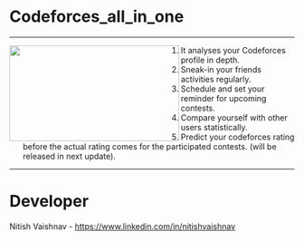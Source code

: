 # Codeforces_all_in_one
---------------
<a href="url"><img src="[http://url.to/image.png](https://github.com/nitishv2017/Codeforces_all_in_one/blob/master/2.jpg)" align="left"  height="168.8" width="300" ></a>
1. It analyses your Codeforces profile in depth. <br/>
2. Sneak-in your friends activities regularly.<br/>
3. Schedule and set your reminder for upcoming contests.<br/>
4. Compare yourself with other users statistically.<br/>
5. Predict your codeforces rating before the actual rating comes for the participated contests. (will be released in next update).<br/>
 ---------------
# Developer
Nitish Vaishnav - https://www.linkedin.com/in/nitishvaishnav <br/>
 
